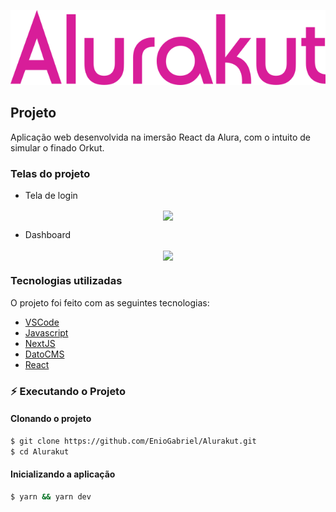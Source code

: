 <p align="center">
  <img src="https://github.com/EnioGabriel/Alurakut/blob/main/logo-alurakut.svg" alt="Alurakut logo"/>
</p>

## Projeto


Aplicação web desenvolvida na imersão React da Alura, com o intuito de simular o finado Orkut.

### Telas do projeto
- Tela de login
<p align="center">
  <img align="center" src="https://i.imgur.com/4HEo0Dh.png"  />
</p>

- Dashboard
<p align="center">
  <img align="center" src="https://i.imgur.com/ctkQnOy.png" />
</p>


### Tecnologias utilizadas

O projeto foi feito com as seguintes tecnologias:

- [VSCode](https://code.visualstudio.com/)
- [Javascript](https://www.javascript.com/)
- [NextJS](https://nextjs.org/)
- [DatoCMS](https://www.datocms.com/)
- [React](https://pt-br.reactjs.org/)

### :zap: Executando o Projeto

#### Clonando o projeto
```sh
$ git clone https://github.com/EnioGabriel/Alurakut.git
$ cd Alurakut
```
#### Inicializando a aplicação
```sh
$ yarn && yarn dev
```

